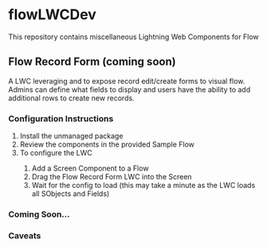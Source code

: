 # flowLWCDev
This repository contains miscellaneous Lightning Web Components for Flow

<h2>Flow Record Form (coming soon)</h2>
<p>A LWC leveraging <lightning-record-edit-form> and <lightning-layout> to expose record edit/create forms to visual flow. Admins can define what fields to display and users have the ability to add additional rows to create new records.</p>
  <h3>Configuration Instructions</h3>
  <ol>
    <li>Install the unmanaged package</li>
    <li>Review the components in the provided Sample Flow</li>
    <li>To configure the LWC</li>
      <ol>
        <li>Add a Screen Component to a Flow</li>
        <li>Drag the Flow Record Form LWC into the Screen</li>
        <li>Wait for the config to load (this may take a minute as the LWC loads all SObjects and Fields)</li>
      </ol>
  </ol>
  <h3>Coming Soon...</h3>
  
  <h3>Caveats</h3>

